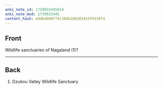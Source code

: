 ```yaml
---
anki_note_id: 1739932445914
anki_note_mod: 1739932445
content_hash: e8dbd998ff4c3886108303453f9339f4
---
```


## Front

Wildlife sanctuaries of Nagaland (1)?

<hr/>

## Back

1. Dzukou Valley Wildlife Sanctuary